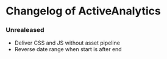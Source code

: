 # Changelog of ActiveAnalytics

### Unrealeased

* Deliver CSS and JS without asset pipeline
* Reverse date range when start is after end
